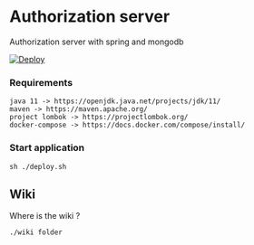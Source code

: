 # Authorization server

Authorization server with spring and mongodb

[![Deploy](https://www.herokucdn.com/deploy/button.svg)](https://heroku.com/deploy?template=https://github.com/xBidi/auth)

### Requirements
````
java 11 -> https://openjdk.java.net/projects/jdk/11/
maven -> https://maven.apache.org/
project lombok -> https://projectlombok.org/
docker-compose -> https://docs.docker.com/compose/install/
````

### Start application
````
sh ./deploy.sh
````

## Wiki 

Where is the wiki ?
````
./wiki folder
````

